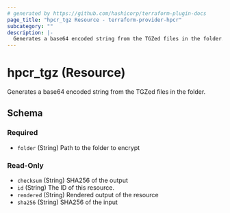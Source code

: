 ```yaml
---
# generated by https://github.com/hashicorp/terraform-plugin-docs
page_title: "hpcr_tgz Resource - terraform-provider-hpcr"
subcategory: ""
description: |-
  Generates a base64 encoded string from the TGZed files in the folder.
---
```


# hpcr_tgz (Resource)

Generates a base64 encoded string from the TGZed files in the folder.



<!-- schema generated by tfplugindocs -->
## Schema

### Required

- `folder` (String) Path to the folder to encrypt

### Read-Only

- `checksum` (String) SHA256 of the output
- `id` (String) The ID of this resource.
- `rendered` (String) Rendered output of the resource
- `sha256` (String) SHA256 of the input
